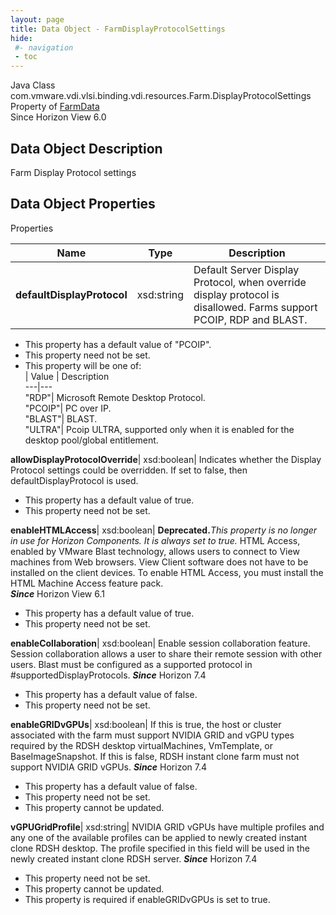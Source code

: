 ```yaml
---
layout: page
title: Data Object - FarmDisplayProtocolSettings
hide:
 #- navigation
 - toc
---
```






Java Class
    com.vmware.vdi.vlsi.binding.vdi.resources.Farm.DisplayProtocolSettings  
Property of
     [FarmData](vdi.resources.Farm.FarmData.md#field_detail)  
Since 
    Horizon View 6.0

## Data Object Description 

Farm Display Protocol settings 

## Data Object Properties

Properties

Name |  Type |  Description   
---|---|---  
**defaultDisplayProtocol**|  xsd:string|  Default Server Display Protocol, when override display protocol is disallowed. Farms support PCOIP, RDP and BLAST.   


  * This property has a default value of "PCOIP".
 * This property need not be set.
  * This property will be one of:  
|  Value |  Description   
---|---  
"RDP"| Microsoft Remote Desktop Protocol.  
"PCOIP"| PC over IP.  
"BLAST"| BLAST.  
"ULTRA"| Pcoip ULTRA, supported only when it is enabled for the desktop pool/global entitlement.  

  
**allowDisplayProtocolOverride**|  xsd:boolean|  Indicates whether the Display Protocol settings could be overridden. If set to false, then defaultDisplayProtocol is used.   


  * This property has a default value of true.
 * This property need not be set.

  
**enableHTMLAccess**|  xsd:boolean| **Deprecated.**_This property is no longer in use for Horizon Components. It is always set to true._ HTML Access, enabled by VMware Blast technology, allows users to connect to View machines from Web browsers. View Client software does not have to be installed on the client devices. To enable HTML Access, you must install the HTML Machine Access feature pack.  
**_Since_** Horizon View 6.1  


  * This property has a default value of true.
 * This property need not be set.

  
**enableCollaboration**|  xsd:boolean|  Enable session collaboration feature. Session collaboration allows a user to share their remote session with other users. Blast must be configured as a supported protocol in #supportedDisplayProtocols.  **_Since_** Horizon 7.4  


  * This property has a default value of false.
 * This property need not be set.

  
**enableGRIDvGPUs**|  xsd:boolean|  If this is true, the host or cluster associated with the farm must support NVIDIA GRID and vGPU types required by the RDSH desktop virtualMachines, VmTemplate, or BaseImageSnapshot. If this is false, RDSH instant clone farm must not support NVIDIA GRID vGPUs.  **_Since_** Horizon 7.4  


  * This property has a default value of false.
 * This property need not be set.
 * This property cannot be updated.

  
**vGPUGridProfile**|  xsd:string|  NVIDIA GRID vGPUs have multiple profiles and any one of the available profiles can be applied to newly created instant clone RDSH desktop. The profile specified in this field will be used in the newly created instant clone RDSH server.  **_Since_** Horizon 7.4  


 * This property need not be set.
 * This property cannot be updated.
  * This property is required if enableGRIDvGPUs is set to true.

  
  

  

